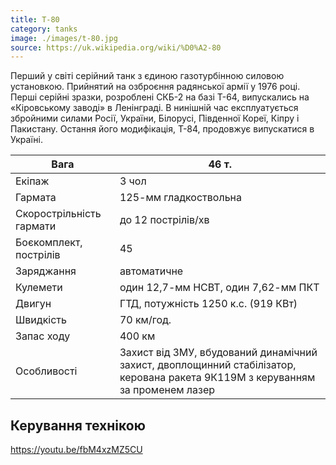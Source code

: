 ```yaml
---
title: T-80
category: tanks
image: ./images/t-80.jpg
source: https://uk.wikipedia.org/wiki/%D0%A2-80
---
```


Перший у світі серійний танк з єдиною газотурбінною силовою установкою. Прийнятий на озброєння радянської армії у 1976 році. Перші серійні зразки, розроблені СКБ-2 на базі Т-64, випускались на «Кіровському заводі» в Ленінграді. В нинішній час експлуатується збройними силами Росії, України, Білорусі, Південної Кореї, Кіпру і Пакистану. Остання його модифікація, Т-84, продовжує випускатися в Україні.

| Вага                     | 46 т.                                                                                                                          |
| ------------------------ | ------------------------------------------------------------------------------------------------------------------------------ |
| Екіпаж                   | 3 чол                                                                                                                          |
| Гармата                  | 125-мм гладкоствольна                                                                                                          |
| Скорострільність гармати | до 12 пострілів/хв                                                                                                             |
| Боєкомплект, пострілів   | 45                                                                                                                             |
| Заряджання               | автоматичне                                                                                                                    |
| Кулемети                 | один 12,7-мм НСВТ, один 7,62-мм ПКТ                                                                                            |
| Двигун                   | ГТД, потужність 1250 к.с. (919 КВт)                                                                                            |
| Швидкість                | 70 км/год.                                                                                                                     |
| Запас ходу               | 400 км                                                                                                                         |
| Особливості              | Захист від ЗМУ, вбудований динамічний захист, двоплощинний стабілізатор, керована ракета 9К119М з керуванням за променем лазер |

## Керування технікою

https://youtu.be/fbM4xzMZ5CU
